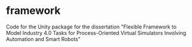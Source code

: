 # framework
Code for the Unity package for the dissertation "Flexible Framework to Model Industry 4.0 Tasks for Process-Oriented Virtual Simulators Involving Automation and Smart Robots"
